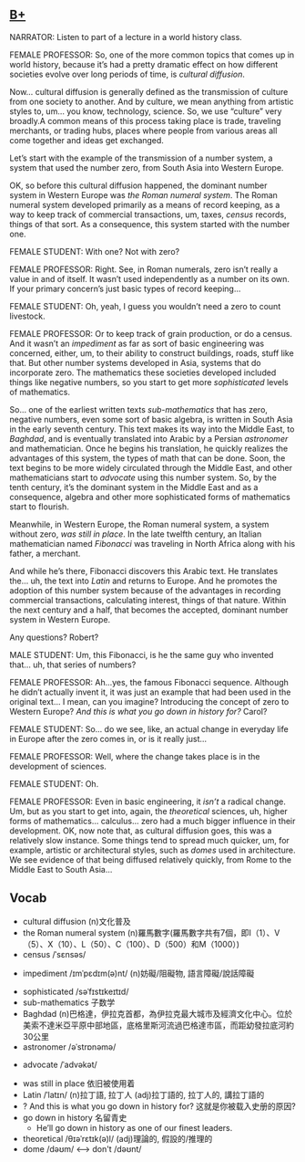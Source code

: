 ## [B+](https://img.kmf.com/toefl/listening/audio/a6fb466f58b0bc703b27852da8db005d.mp3)

NARRATOR: Listen to part of a lecture in a world history class.

FEMALE PROFESSOR: So, one of the more common topics that comes up in world history, because it’s had a pretty dramatic effect on how different societies evolve over long periods of time, is *cultural diffusion*.

Now… cultural diffusion is generally defined as the transmission of culture from one society to another. And by culture, we mean anything from artistic styles to, um… you know, technology, science. So, we use “culture” very broadly.A common means of this process taking place is trade, traveling merchants, or trading hubs, places where people from various areas all come together and ideas get exchanged.

Let’s start with the example of the transmission of a number system, a system that used the number zero, from South Asia into Western Europe.

OK, so before this cultural diffusion happened, the dominant number system in Western Europe was *the Roman numeral system*. The Roman numeral system developed primarily as a means of record keeping, as a way to keep track of commercial transactions, um, taxes, *census* records, things of that sort. As a consequence, this system started with the number one.

FEMALE STUDENT: With one? Not with zero?

FEMALE PROFESSOR: Right. See, in Roman numerals, zero isn’t really a value in and of itself. It wasn’t used independently as a number on its own. If your primary concern’s just basic types of record keeping…

FEMALE STUDENT: Oh, yeah, I guess you wouldn’t need a zero to count livestock.

FEMALE PROFESSOR: Or to keep track of grain production, or do a census. And it wasn’t an *impediment* as far as sort of basic engineering was concerned, either, um, to their ability to construct buildings, roads, stuff like that. But other number systems developed in Asia, systems that do incorporate zero. The mathematics these societies developed included things like negative numbers, so you start to get more *sophisticated* levels of mathematics.

So… one of the earliest written texts *sub-mathematics* that has zero, negative numbers, even some sort of basic algebra, is written in South Asia in the early seventh century. This text makes its way into the Middle East, to *Baghdad*, and is eventually translated into Arabic by a Persian *astronomer* and mathematician. Once he begins his translation, he quickly realizes the advantages of this system, the types of math that can be done. Soon, the text begins to be more widely circulated through the Middle East, and other mathematicians start to *advocate* using this number system. So, by the tenth century, it’s the dominant system in the Middle East and as a consequence, algebra and other more sophisticated forms of mathematics start to flourish.

Meanwhile, in Western Europe, the Roman numeral system, a system without zero, *was still in place*. In the late twelfth century, an Italian mathematician named *Fibonacci* was traveling in North Africa along with his father, a merchant.

And while he’s there, Fibonacci discovers this Arabic text. He translates the… uh, the text into *Latin* and returns to Europe. And he promotes the adoption of this number system because of the advantages in recording commercial transactions, calculating interest, things of that nature. Within the next century and a half, that becomes the accepted, dominant number system in Western Europe.

Any questions? Robert?

MALE STUDENT: Um, this Fibonacci, is he the same guy who invented that… uh, that series of numbers?

FEMALE PROFESSOR: Ah...yes, the famous Fibonacci sequence. Although he didn’t actually invent it, it was just an example that had been used in the original text… I mean, can you imagine? Introducing the concept of zero to Western Europe? *And this is what you go down in history for?* Carol?

FEMALE STUDENT: So… do we see, like, an actual change in everyday life in Europe after the zero comes in, or is it really just…

FEMALE PROFESSOR: Well, where the change takes place is in the development of sciences.

FEMALE STUDENT: Oh.

FEMALE PROFESSOR: Even in basic engineering, it *isn’t* a radical change. Um, but as you start to get into, again, the *theoretical* sciences, uh, higher forms of mathematics… calculus… zero had a much bigger influence in their development. OK, now note that, as cultural diffusion goes, this was a relatively slow instance. Some things tend to spread much quicker, um, for example, artistic or architectural styles, such as *domes* used in architecture. We see evidence of that being diffused relatively quickly, from Rome to the Middle East to South Asia…

## Vocab
- cultural diffusion (n)文化普及
- the Roman numeral system (n)羅馬數字(羅馬數字共有7個，即I（1）、V（5）、X（10）、L（50）、C（100）、D（500）和M（1000）)
- census /ˈsɛnsəs/ 
+ impediment /ɪmˈpɛdɪm(ə)nt/ (n)妨礙/阻礙物, 語言障礙/說話障礙
- sophisticated /səˈfɪstɪkeɪtɪd/ 
- sub-mathematics 子数学
- Baghdad (n)巴格達，伊拉克首都，為伊拉克最大城市及經濟文化中心。位於美索不達米亞平原中部地區，底格里斯河流過巴格達市區，而距幼發拉底河約30公里
- astronomer /əˈstrɒnəmə/ 
+ advocate /ˈadvəkət/
- was still in place 依旧被使用着
- Latin /ˈlatɪn/ (n)拉丁語, 拉丁人 (adj)拉丁語的, 拉丁人的, 講拉丁語的
- ? And this is what you go down in history for? 这就是你被载入史册的原因? 
- go down in history 名留青史 
	- He’ll go down in history as one of our finest leaders.
- theoretical /θɪəˈrɛtɪk(ə)l/ (adj)理論的, 假設的/推理的
- dome /dəʊm/ <--> don't /dəʊnt/ 